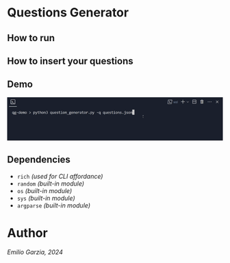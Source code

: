# Questions Generator


## How to run


## How to insert your questions

## Demo

![demo](images/demo.gif)

## Dependencies

- `rich` *(used for CLI affordance)*
- `random` *(built-in module)*
- `os` *(built-in module)*
- `sys` *(built-in module)*
- `argparse` *(built-in module)*

# Author

*Emilio Garzia, 2024*
